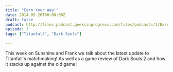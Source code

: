 ```yaml
---
title: "Earn Your Way!"
date: 2014-05-26T00:00:00Z
draft: false
podcast: http://files.podcast.geeksinprogress.com/files/podcasts/1/EarnYourWay.mp3
episode: 3
tags: ["Titanfall", "Dark Souls"]

---
```


This week on Sunshine and Frank we talk about the latest update to Titanfall's matchmaking! As well as a game review of Dark Souls 2 and how it stacks up against the old game! 